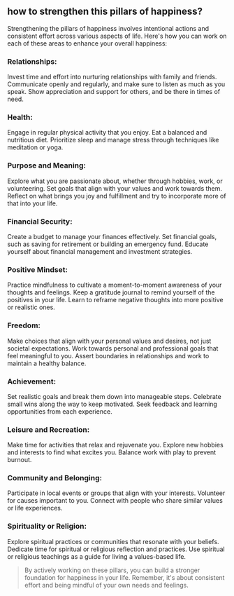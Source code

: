 ## how to strengthen this pillars of happiness?

Strengthening the pillars of happiness involves intentional actions and consistent effort across various aspects of life. Here's how you can work on each of these areas to enhance your overall happiness:

### Relationships:

Invest time and effort into nurturing relationships with family and friends.
Communicate openly and regularly, and make sure to listen as much as you speak.
Show appreciation and support for others, and be there in times of need.
### Health:

Engage in regular physical activity that you enjoy.
Eat a balanced and nutritious diet.
Prioritize sleep and manage stress through techniques like meditation or yoga.
### Purpose and Meaning:

Explore what you are passionate about, whether through hobbies, work, or volunteering.
Set goals that align with your values and work towards them.
Reflect on what brings you joy and fulfillment and try to incorporate more of that into your life.
### Financial Security:

Create a budget to manage your finances effectively.
Set financial goals, such as saving for retirement or building an emergency fund.
Educate yourself about financial management and investment strategies.
### Positive Mindset:

Practice mindfulness to cultivate a moment-to-moment awareness of your thoughts and feelings.
Keep a gratitude journal to remind yourself of the positives in your life.
Learn to reframe negative thoughts into more positive or realistic ones.
### Freedom:

Make choices that align with your personal values and desires, not just societal expectations.
Work towards personal and professional goals that feel meaningful to you.
Assert boundaries in relationships and work to maintain a healthy balance.
### Achievement:

Set realistic goals and break them down into manageable steps.
Celebrate small wins along the way to keep motivated.
Seek feedback and learning opportunities from each experience.
### Leisure and Recreation:

Make time for activities that relax and rejuvenate you.
Explore new hobbies and interests to find what excites you.
Balance work with play to prevent burnout.
### Community and Belonging:

Participate in local events or groups that align with your interests.
Volunteer for causes important to you.
Connect with people who share similar values or life experiences.
### Spirituality or Religion:

Explore spiritual practices or communities that resonate with your beliefs.
Dedicate time for spiritual or religious reflection and practices.
Use spiritual or religious teachings as a guide for living a values-based life.
> By actively working on these pillars, you can build a stronger foundation for happiness in your life. Remember, it's about consistent effort and being mindful of your own needs and feelings.
